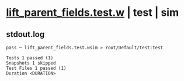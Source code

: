 # [lift_parent_fields.test.w](../../../../../tests/valid/lift_parent_fields.test.w) | test | sim

## stdout.log
```log
pass ─ lift_parent_fields.test.wsim » root/Default/test:test

Tests 1 passed (1)
Snapshots 1 skipped
Test Files 1 passed (1)
Duration <DURATION>
```

